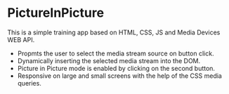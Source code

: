 # PictureInPicture

This is a simple training app based on HTML, CSS, JS and Media Devices WEB API.


* Propmts the user to select the media stream source on button click.
* Dynamically inserting the selected media stream into the DOM.
* Picture in Picture mode is enabled by clicking on the second button.
* Responsive on large and small screens with the help of the CSS media queries.
